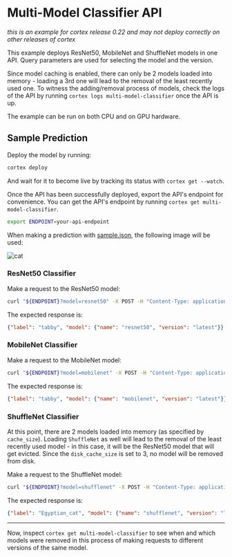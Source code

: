 # Multi-Model Classifier API

_this is an example for cortex release 0.22 and may not deploy correctly on other releases of cortex_

This example deploys ResNet50, MobileNet and ShuffleNet models in one API. Query parameters are used for selecting the model and the version.

Since model caching is enabled, there can only be 2 models loaded into memory - loading a 3rd one will lead to the removal of the least recently used one. To witness the adding/removal process of models, check the logs of the API by running `cortex logs multi-model-classifier` once the API is up.

The example can be run on both CPU and on GPU hardware.

## Sample Prediction

Deploy the model by running:

```bash
cortex deploy
```

And wait for it to become live by tracking its status with `cortex get --watch`.

Once the API has been successfully deployed, export the API's endpoint for convenience. You can get the API's endpoint by running `cortex get multi-model-classifier`.

```bash
export ENDPOINT=your-api-endpoint
```

When making a prediction with [sample.json](sample.json), the following image will be used:

![cat](https://i.imgur.com/213xcvs.jpg)

### ResNet50 Classifier

Make a request to the ResNet50 model:

```bash
curl "${ENDPOINT}?model=resnet50" -X POST -H "Content-Type: application/json" -d @sample.json
```

The expected response is:

```json
{"label": "tabby", "model": {"name": "resnet50", "version": "latest"}}
```

### MobileNet Classifier

Make a request to the MobileNet model:

```bash
curl "${ENDPOINT}?model=mobilenet" -X POST -H "Content-Type: application/json" -d @sample.json
```

The expected response is:

```json
{"label": "tabby", "model": {"name": "mobilenet", "version": "latest"}}
```

### ShuffleNet Classifier

At this point, there are 2 models loaded into memory (as specified by `cache_size`). Loading `ShuffleNet` as well will lead to the removal of the least recently used model - in this case, it will be the ResNet50 model that will get evicted. Since the `disk_cache_size` is set to 3, no model will be removed from disk.

Make a request to the ShuffleNet model:

```bash
curl "${ENDPOINT}?model=shufflenet" -X POST -H "Content-Type: application/json" -d @sample.json
```

The expected response is:

```json
{"label": "Egyptian_cat", "model": {"name": "shufflenet", "version": "latest"}}
```

---

Now, inspect `cortex get multi-model-classifier` to see when and which models were removed in this process of making requests to different versions of the same model.
